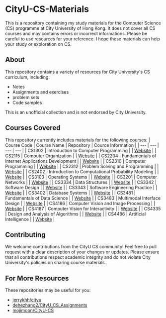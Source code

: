 # CityU-CS-Materials

This is a repository containing my study materials for the Computer Science (CS) programme at City University of Hong Kong. It does not cover all CS courses and may contains errors or incorrect informations. Please be careful to use resources for your reference. I hope these materials can help your study or exploration on CS.

## About
This repository contains a variety of resources for City University's CS curriculum, including:
- Notes
- Assignments and exercises
- problem sets
- Code samples

This is an unofficial collection and is not endorsed by City University.

## Courses Covered
This repository currently includes materials for the following courses:
| Course Code | Course Name | Repository | Cource Information |
| --- | --- | --- | --- |
| CS1302 | Introduction to Computer Programming |  | [Website](https://www.cityu.edu.hk/catalogue/ug/current/course/CS1302.htm) |
| CS2115 | Computer Organization |  | [Website](https://www.cityu.edu.hk/catalogue/ug/current/course/CS2115.htm) |
| CS2204 | Fundamentals of Internet Applications Development |  | [Website](https://www.cityu.edu.hk/catalogue/ug/current/course/CS2204.htm) |
| CS2310 | Computer Programming |  | [Website](https://www.cityu.edu.hk/catalogue/ug/current/course/CS2310.htm) |
| CS2312 | Problem Solving and Programming |  | [Website](https://www.cityu.edu.hk/catalogue/ug/current/course/CS2312.htm) |
| CS2402 | Introduction to Computational Probability Modeling |  | [Website](https://www.cityu.edu.hk/catalogue/ug/current/course/CS2402.htm) |
| CS3103 | Operating Systems |  | [Website](https://www.cityu.edu.hk/catalogue/ug/current/course/CS3103.htm) |
| CS3201 | Computer Networks |  | [Website](https://www.cityu.edu.hk/catalogue/ug/current/course/CS3201.htm) |
| CS3334 | Data Structures |  | [Website](https://www.cityu.edu.hk/catalogue/ug/current/course/CS3334.htm) |
| CS3342 | Software Design |  | [Website](https://www.cityu.edu.hk/catalogue/ug/current/course/CS3342.htm) |
| CS3343 | Software Engineering Practice |  | [Website](https://www.cityu.edu.hk/catalogue/ug/current/course/CS3343.htm) |
| CS3402 | Database Systems |  | [Website](https://www.cityu.edu.hk/catalogue/ug/current/course/CS3402.htm) |
| CS3481 | Fundamentals of Data Science |  | [Website](https://www.cityu.edu.hk/catalogue/ug/current/course/CS3481.htm) |
| CS3483 | Multimodal Interface Design |  | [Website](https://www.cityu.edu.hk/catalogue/ug/current/course/CS3483.htm) |
| CS4186 | Computer Vision and Image Processing |  | [Website](https://www.cityu.edu.hk/catalogue/ug/current/course/CS4186.htm) |
| CS4187 | Computer Vision for Interactivity |  | [Website](https://www.cityu.edu.hk/catalogue/ug/current/course/CS4187.htm) |
| CS4335 | Design and Analysis of Algorithms |  | [Website](https://www.cityu.edu.hk/catalogue/ug/current/course/CS4335.htm) |
| CS4486 | Artificial Intelligence |  | [Website](https://www.cityu.edu.hk/catalogue/ug/current/course/CS4486.htm) |

## Contributing
We welcome contributions from the CityU CS community! Feel free to pull request with a clear description of your changes or updates. Please ensure that all contributions respect academic integrity and do not violate City University's policies on sharing course materials.

## For More Resources
These repositories may be useful for you:
- [jerrykhh/cityu](https://github.com/jerrykhh/cityu)
- [dehezhang2/CityU_CS_Assignments](https://github.com/dehezhang2/CityU_CS_Assignments)
- [mojimoon/CityU-CS](https://github.com/mojimoon/CityU-CS)
